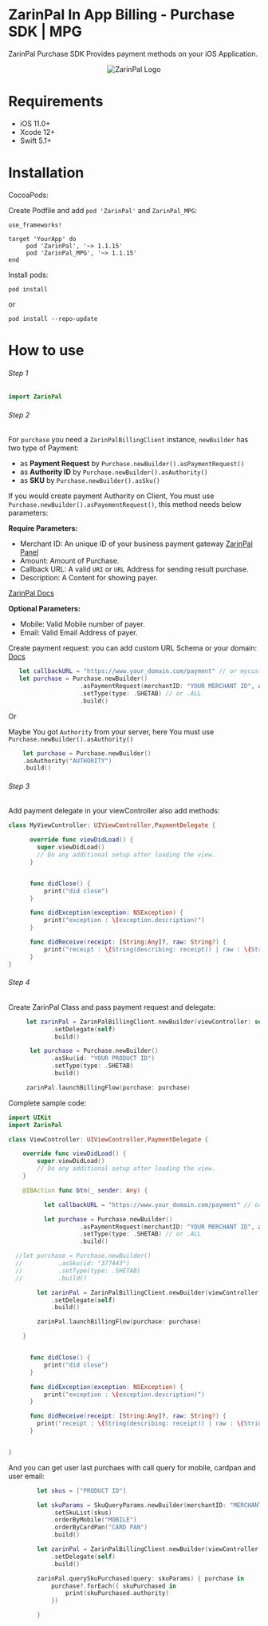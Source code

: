 # ZarinPal In App Billing - Purchase SDK | MPG

ZarinPal Purchase SDK Provides payment methods on your iOS Application.



<p align="center" width="100%">
<img src="https://avatars.githubusercontent.com/u/13906725?s=200&v=4" alt="ZarinPal Logo"/>
</p>


# Requirements

- iOS 11.0+
- Xcode 12+
- Swift 5.1+

# Installation

CocoaPods:

Create Podfile and add ```pod 'ZarinPal'``` and ```ZarinPal_MPG```:

```
use_frameworks!

target 'YourApp' do
     pod 'ZarinPal', '~> 1.1.15'
     pod 'ZarinPal_MPG', '~> 1.1.15'
end
```

Install pods:

```
pod install
```
or
```
pod install --repo-update
```

# How to use
###### Step 1

```Swift
import ZarinPal

```

###### Step 2

For `purchase` you need a `ZarinPalBillingClient` instance, `newBuilder` has two type of Payment:

*   as **Payment Request** by `Purchase.newBuilder().asPaymentRequest()`
*   as **Authority ID** by `Purchase.newBuilder().asAuthority()`
*   as **SKU** by `Purchase.newBuilder().asSku()`

If you would create payment Authority on Client, You must use `Purchase.newBuilder().asPayementRequest()`, this method needs below parameters:

**Require Parameters:**

*   Merchant ID: An unique ID of your business payment gateway [ZarinPal Panel](https://next.zarinpal.com/panel/dashboard)
*   Amount: Amount of Purchase.
*   Callback URL: A valid `URI` or `URL` Address for sending result purchase.
*   Description: A Content for showing payer.

[ZarinPal Docs](https://docs.zarinpal.com/paymentGateway/)

**Optional Parameters:**

*   Mobile: Valid Mobile number of payer.
*   Email: Valid Email Address of payer.


Create payment request:
you can add custom URL Schema or your domain: [Docs](https://developer.apple.com/documentation/xcode/defining-a-custom-url-scheme-for-your-app)


```Swift
   let callbackURL = "https://www.your_domain.com/payment" // or mycustomschema://my.app.payment
   let purchase = Purchase.newBuilder()
                    .asPaymentRequest(merchantID: "YOUR MERCHANT ID", amount: 10000, callbackURL: callbackURL, description: "Test Description for this payment")
                    .setType(type: .SHETAB) // or .ALL
                    .build()
```
Or

Maybe You got `Authority` from your server, here You must use `Purchase.newBuilder().asAuthority()`
```Swift
    let purchase = Purchase.newBuilder()
    .asAuthority("AUTHORITY")
    .build()
```   

###### Step 3

Add payment delegate in your viewController also add methods:

```Swift
class MyViewController: UIViewController,PaymentDelegate {

      override func viewDidLoad() {
        super.viewDidLoad()
        // Do any additional setup after loading the view.
      }


      func didClose() {
          print("did close")
      }

      func didException(exception: NSException) {
          print("exception : \(exception.description)")
      }

      func didReceive(receipt: [String:Any]?, raw: String?) {
          print("receipt : \(String(describing: receipt)) | raw : \(String(describing: raw)) ")
      }
}
```

###### Step 4

Create ZarinPal Class and pass payment request and delegate:

```Swift
     let zarinPal = ZarinPalBillingClient.newBuilder(viewController: self)
            .setDelegate(self)
            .build()

      let purchase = Purchase.newBuilder()
            .asSku(id: "YOUR PRODUCT ID")
            .setType(type: .SHETAB)
            .build()

     zarinPal.launchBillingFlow(purchase: purchase)
```

Complete sample code:

```Swift
import UIKit
import ZarinPal

class ViewController: UIViewController,PaymentDelegate {

    override func viewDidLoad() {
        super.viewDidLoad()
        // Do any additional setup after loading the view.
    }

    @IBAction func btn(_ sender: Any) {

          let callbackURL = "https://www.your_domain.com/payment" // or mycustomschema://my.app.payment

          let purchase = Purchase.newBuilder()
                    .asPaymentRequest(merchantID: "YOUR MERCHANT ID", amount: 10000, callbackURL: callbackURL, description: "Test Description for this payment")
                    .setType(type: .SHETAB) // or .ALL
                    .build()

  //let purchase = Purchase.newBuilder()
  //          .asSku(id: "377443")
  //          .setType(type: .SHETAB)
  //          .build()

        let zarinPal = ZarinPalBillingClient.newBuilder(viewController: self)
            .setDelegate(self)
            .build()

        zarinPal.launchBillingFlow(purchase: purchase)

    }


      func didClose() {
          print("did close")
      }

      func didException(exception: NSException) {
          print("exception : \(exception.description)")
      }

      func didReceive(receipt: [String:Any]?, raw: String?) {
        print("receipt : \(String(describing: receipt)) | raw : \(String(describing: raw)) ")
      }


}


```


And you can get user last purchaes with call query for mobile, cardpan and user email:

```Swift
        let skus = ["PRODUCT ID"]

        let skuParams = SkuQueryParams.newBuilder(merchantID: "MERCHANT CODE")
            .setSkuList(skus)
            .orderByMobile("MOBILE")
            .orderByCardPan("CARD PAN")
            .build()

        let zarinPal = ZarinPalBillingClient.newBuilder(viewController: self)
            .setDelegate(self)
            .build()

        zarinPal.querySkuPurchased(query: skuParams) { purchase in
            purchase?.forEach({ skuPurchased in
                print(skuPurchased.authority)
            })

        }

```
